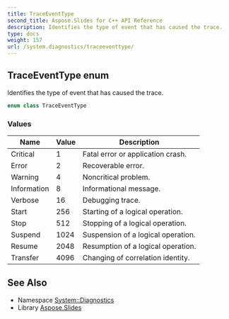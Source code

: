 ```yaml
---
title: TraceEventType
second_title: Aspose.Slides for C++ API Reference
description: Identifies the type of event that has caused the trace.
type: docs
weight: 157
url: /system.diagnostics/traceeventtype/
---
```

## TraceEventType enum


Identifies the type of event that has caused the trace.

```cpp
enum class TraceEventType
```

### Values

| Name | Value | Description |
| --- | --- | --- |
| Critical | 1 | Fatal error or application crash. |
| Error | 2 | Recoverable error. |
| Warning | 4 | Noncritical problem. |
| Information | 8 | Informational message. |
| Verbose | 16 | Debugging trace. |
| Start | 256 | Starting of a logical operation. |
| Stop | 512 | Stopping of a logical operation. |
| Suspend | 1024 | Suspension of a logical operation. |
| Resume | 2048 | Resumption of a logical operation. |
| Transfer | 4096 | Changing of correlation identity. |

## See Also

* Namespace [System::Diagnostics](../)
* Library [Aspose.Slides](../../)